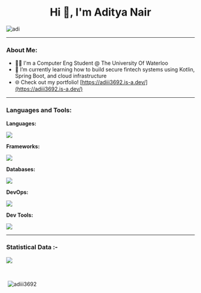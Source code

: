 <h1 align="center">Hi 👋, I'm Aditya Nair</h1>

<img align="center" src="https://github.com/user-attachments/assets/fba07901-637b-467f-be87-0e8ba0c91ee4" alt="adi"/>

---

### About Me:
- 👨‍💻 I'm a Computer Eng Student @ The University Of Waterloo
- 🌱 I’m currently learning how to build secure fintech systems using Kotlin, Spring Boot, and cloud infrastructure
- 🌐 Check out my portfolio! [https://adiii3692.is-a.dev/](https://adiii3692.is-a.dev/)

---

<h3 align="left">Languages and Tools:</h3>

<p align="left">
<!--   Core Programming Languages -->
  <b>Languages:</b><br>
  <p>
    <a href="https://skillicons.dev">
      <img src="https://skillicons.dev/icons?i=java,python,c,cpp,cs,html,css,javascript,typescript&theme=light" />
    </a>
  </p>

  <!-- Frameworks -->
  <b>Frameworks:</b><br>
  <p>
    <a href="https://skillicons.dev">
      <img src="https://skillicons.dev/icons?i=nodejs,expressjs,react,angular,next,threejs,django,flask,dotnet,spring,kotlin&theme=light" />
    </a>
  </p>

  <!-- Databases -->
  <b>Databases:</b><br>
  <p>
    <a href="https://skillicons.dev">
      <img src="https://skillicons.dev/icons?i=mongodb,mysql,postgres,sqlite,prisma,redis&theme=light" />
    </a>
  </p>

  <!-- DevOps -->
  <b>DevOps:</b><br>
  <p>
    <a href="https://skillicons.dev">
      <img src="https://skillicons.dev/icons?i=selenium,jest,cypress,maven,azure,aws,docker,kubernetes,jenkins&theme=light" />
    </a>
  </p>
  
  <!-- Dev Tools -->
  <b>Dev Tools:</b><br>
  <p>
    <a href="https://skillicons.dev">
      <img src="https://skillicons.dev/icons?i=git,github,visualstudio,eclipse,idea,figma,postman,linux,ubuntu&theme=light" />
    </a>
  </p>
</p>

---

<h3>Statistical Data :-</h3>
<p><img align="center"
    src="https://github-readme-stats.vercel.app/api/top-langs?username=adiii3692&show_icons=true&locale=en&layout=compact&title_font=bold&theme=graywhite"/></p>
<br>

<p>&nbsp;<img align="center" src="https://github-readme-stats.vercel.app/api?username=adiii3692&show_icons=true&locale=en&repo=convoychat&theme=graywhite"
    alt="adiii3692" /></p>
